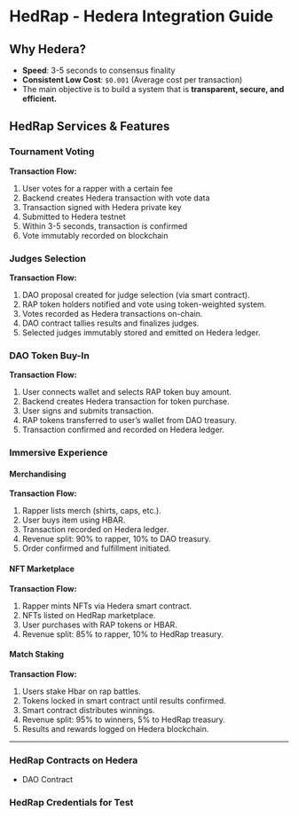 # HedRap - Hedera Integration Guide

## Why Hedera?

- **Speed**: 3-5 seconds to consensus finality
- **Consistent Low Cost**: `$0.001` (Average cost per transaction)
- The main objective is to build a system that is **transparent, secure, and
  efficient.**

## HedRap Services & Features
### Tournament Voting
**Transaction Flow:**
1. User votes for a rapper with a certain fee
2. Backend creates Hedera transaction with vote data
3. Transaction signed with Hedera private key
4. Submitted to Hedera testnet
5. Within 3-5 seconds, transaction is confirmed
6. Vote immutably recorded on blockchain

### Judges Selection
**Transaction Flow:**
1. DAO proposal created for judge selection (via smart contract).
2. RAP token holders notified and vote using token-weighted system.
3. Votes recorded as Hedera transactions on-chain.
4. DAO contract tallies results and finalizes judges.
5. Selected judges immutably stored and emitted on Hedera ledger.

### DAO Token Buy-In
**Transaction Flow:**
1. User connects wallet and selects RAP token buy amount.
2. Backend creates Hedera transaction for token purchase.
3. User signs and submits transaction.
4. RAP tokens transferred to user’s wallet from DAO treasury.
5. Transaction confirmed and recorded on Hedera ledger.

### Immersive Experience
#### Merchandising
**Transaction Flow:**
1. Rapper lists merch (shirts, caps, etc.).
2. User buys item using HBAR.
3. Transaction recorded on Hedera ledger.
4. Revenue split: 90% to rapper, 10% to DAO treasury.
5. Order confirmed and fulfillment initiated.

#### NFT Marketplace
**Transaction Flow:**
1. Rapper mints NFTs via Hedera smart contract.
2. NFTs listed on HedRap marketplace.
3. User purchases with RAP tokens or HBAR.
4. Revenue split: 85% to rapper, 10% to HedRap treasury.

#### Match Staking
**Transaction Flow:**
1. Users stake Hbar on rap battles.
2. Tokens locked in smart contract until results confirmed.
3. Smart contract distributes winnings.
4. Revenue split: 95% to winners, 5% to HedRap treasury.
5. Results and rewards logged on Hedera blockchain.
-----------------------------------------------------------
### HedRap Contracts on Hedera
- DAO Contract


### HedRap Credentials for Test
```Bash
```
